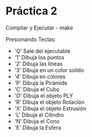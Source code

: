# Práctica 2

Compilar y Ejecutar - make

Presionando Teclas:
 - 'Q' Sale del ejecutable
 - '1' Dibuja los puntos
 - '2' Dibuja las líneas
 - '3' Dibuja en un color solido
 - '4' Dibuja en colores
 - 'P' Dibuja la Pirámide
 - 'C' Dibuja el Cubo
 - 'O' Dibuja el objeto PLY
 - 'R' Dibuja el objeto Rotación
 - 'X' Dibuja el objeto Extrusión
 - 'L' Dibuja el Cilindro
 - 'N' Dibuja el Cono
 - 'E' Dibuja la Esfera
